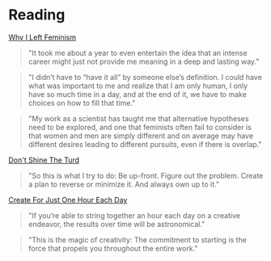 # Reading

[Why I Left Feminism](https://www.eviemagazine.com/post/feminism-made-me-miserable-so-i-left)

> "It took me about a year to even entertain the idea that an intense career might just not provide me meaning in a deep and lasting way."

> "I didn’t have to “have it all” by someone else’s definition. I could have what was important to me and realize that I am only human, I only have so much time in a day, and at the end of it, we have to make choices on how to fill that time."

> "My work as a scientist has taught me that alternative hypotheses need to be explored, and one that feminists often fail to consider is that women and men are simply different and on average may have different desires leading to different pursuits, even if there is overlap."

[Don't Shine The Turd](https://www.collaborativefund.com/blog/dont-shine-the-turd/)

> "So this is what I try to do: Be up-front. Figure out the problem. Create a plan to reverse or minimize it. And always own up to it."

[Create For Just One Hour Each Day](https://moretothat.com/create-for-just-one-hour-each-day/)

> "If you’re able to string together an hour each day on a creative endeavor, the results over time will be astronomical."

> "This is the magic of creativity: The commitment to starting is the force that propels you throughout the entire work."